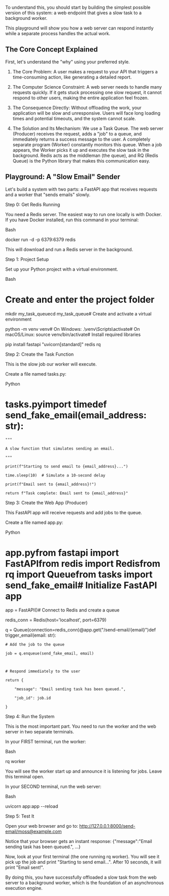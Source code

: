 To understand this, you should start by building the simplest possible version of this system: a web endpoint that gives a slow task to a background worker.

This playground will show you how a web server can respond instantly while a separate process handles the actual work.

## The Core Concept Explained

First, let's understand the "why" using your preferred style.

1. The Core Problem: A user makes a request to your API that triggers a time-consuming action, like generating a detailed report.

2. The Computer Science Constraint: A web server needs to handle many requests quickly. If it gets stuck processing one slow request, it cannot respond to other users, making the entire application feel frozen.

3. The Consequence Directly: Without offloading the work, your application will be slow and unresponsive. Users will face long loading times and potential timeouts, and the system cannot scale.

4. The Solution and Its Mechanism: We use a Task Queue. The web server (Producer) receives the request, adds a "job" to a queue, and immediately returns a success message to the user. A completely separate program (Worker) constantly monitors this queue. When a job appears, the Worker picks it up and executes the slow task in the background. Redis acts as the middleman (the queue), and RQ (Redis Queue) is the Python library that makes this communication easy.

## Playground: A "Slow Email" Sender

Let's build a system with two parts: a FastAPI app that receives requests and a worker that "sends emails" slowly.

Step 0: Get Redis Running

You need a Redis server. The easiest way to run one locally is with Docker. If you have Docker installed, run this command in your terminal:

Bash

docker run -d -p 6379:6379 redis

This will download and run a Redis server in the background.

Step 1: Project Setup

Set up your Python project with a virtual environment.

Bash

# Create and enter the project folder

mkdir my_task_queuecd my_task_queue# Create and activate a virtual environment

python -m venv venv# On Windows: .\venv\Scripts\activate# On macOS/Linux: source venv/bin/activate# Install required libraries

pip install fastapi "uvicorn[standard]" redis rq

Step 2: Create the Task Function

This is the slow job our worker will execute.

Create a file named tasks.py:

Python

# tasks.pyimport timedef send_fake_email(email_address: str):

    """

    A slow function that simulates sending an email.

    """

    print(f"Starting to send email to {email_address}...")

    time.sleep(10)  # Simulate a 10-second delay

    print(f"Email sent to {email_address}!")

    return f"Task complete: Email sent to {email_address}"

Step 3: Create the Web App (Producer)

This FastAPI app will receive requests and add jobs to the queue.

Create a file named app.py:

Python

# app.pyfrom fastapi import FastAPIfrom redis import Redisfrom rq import Queuefrom tasks import send_fake_email# Initialize FastAPI app

app = FastAPI()# Connect to Redis and create a queue

redis_conn = Redis(host='localhost', port=6379)

q = Queue(connection=redis_conn)@app.get("/send-email/{email}")def trigger_email(email: str):

    # Add the job to the queue

    job = q.enqueue(send_fake_email, email)



    # Respond immediately to the user

    return {

        "message": "Email sending task has been queued.",

        "job_id": job.id

    }

Step 4: Run the System

This is the most important part. You need to run the worker and the web server in two separate terminals.

In your FIRST terminal, run the worker:

Bash

rq worker

You will see the worker start up and announce it is listening for jobs. Leave this terminal open.

In your SECOND terminal, run the web server:

Bash

uvicorn app:app --reload

Step 5: Test It

Open your web browser and go to: http://127.0.0.1:8000/send-email/moss@example.com

Notice that your browser gets an instant response: {"message":"Email sending task has been queued.", ...}

Now, look at your first terminal (the one running rq worker). You will see it pick up the job and print "Starting to send email...". After 10 seconds, it will print "Email sent!".

By doing this, you have successfully offloaded a slow task from the web server to a background worker, which is the foundation of an asynchronous execution engine.
